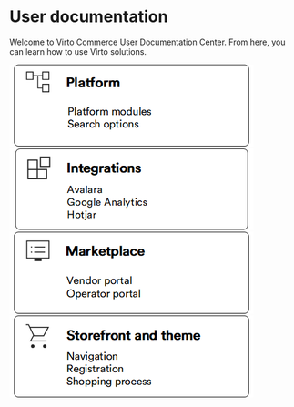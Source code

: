 # User documentation

Welcome to Virto Commerce User Documentation Center. From here, you can learn how to use Virto solutions.

[![Platform](media/platform.png)](platform-overview.md)[![Integrations](media/integrations.png)](integrations/overview.md)
[![Marketplace](media/marketplace.png)](marketplace_user_docs/overview.md)[![Storefront](media/storefront.png)](storefront/overview.md)